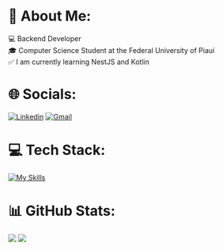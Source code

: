 # 👋 About Me:
💻 Backend Developer<br>🎓 Computer Science Student at the Federal University of Piauí<br>✅ I am currently learning NestJS and Kotlin

# 🌐 Socials:
[![Linkedin]( https://img.shields.io/badge/LinkedIn-0077B5?style=for-the-badge&logo=linkedin&logoColor=white)](https://www.linkedin.com/in/joão-filipe-batista-4b3640212/)
[![Gmail](https://img.shields.io/badge/-Gmail-c14438?logo=Gmail&logoColor=white&link=mailto:joaofilipeb045@gmail.com)](mailto:joaofilipeb045@gmail.com/)

# 💻 Tech Stack:
[![My Skills](https://skillicons.dev/icons?i=js,ts,py,kotlin,androidstudio,nestjs,django,react,nextjs,materialui,postgres,mongodb,linux,docker,git)](https://skillicons.dev)

# 📊 GitHub Stats:
![](https://github-readme-streak-stats.herokuapp.com/?user=JFBatista023&theme=blue-green&hide_border=false)
![](https://github-readme-stats-git-masterrstaa-rickstaa.vercel.app/api/top-langs/?username=JFBatista023&theme=blue-green&hide_border=false&include_all_commits=false&count_private=false&layout=compact)
